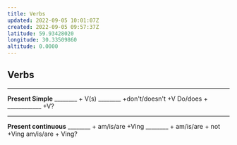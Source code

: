 ```yaml
---
title: Verbs
updated: 2022-09-05 10:01:07Z
created: 2022-09-05 09:57:37Z
latitude: 59.93428020
longitude: 30.33509860
altitude: 0.0000
---
```


## Verbs
* * *
**Present Simple**
________ + V(s)
________ +don't/doesn't +V
Do/does + ____________ +V?
* * *
**Present continuous**
________ + am/is/are +Ving
________ + am/is/are + not +Ving
 am/is/are + Ving?
